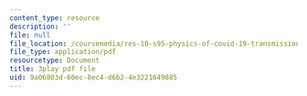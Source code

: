 ```yaml
---
content_type: resource
description: ''
file: null
file_location: /coursemedia/res-10-s95-physics-of-covid-19-transmission-fall-2020/9a06803d60ec8ec4d6b24e3221649885_ePKxMVfPmws.pdf
file_type: application/pdf
resourcetype: Document
title: 3play pdf file
uid: 9a06803d-60ec-8ec4-d6b2-4e3221649885
---
```

